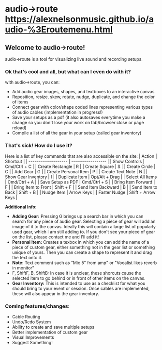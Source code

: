 # audio->route https://alexnelsonmusic.github.io/audio-%3Eroutemenu.html
## Welcome to audio->route!
audio->route is a tool for visualizing live sound and recording setups.
### Ok that's cool and all, but what can I even do with it?
with audio->route, you can:
- Add audio gear images, shapes, and textboxes to an interactive canvas
- Reposition, resize, skew, rotate, nudge, duplicate, and change the color of items
- Connect gear with color/shape coded lines representing various types of audio cables (implementation in progress!)
- Save your setups as a pdf (it also autosaves everytime you make a change so you don't lose your work on tab/browser close or page reload)
- Compile a list of all the gear in your setup (called gear inventory)
### That's sick! How do I use it?
Here is a list of key commands that are also accessible on the site:
| Action               | Shortcut           |
| -------------------- | ------------------ |
| Show Controls        | Cmd/Ctrl + C       |
| Create Rectangle     | R                  |
| Create Square        | S                  |
| Create Circle        | C                  |
| Add Gear             | G                  |
| Create Personal Item | P                  |
| Create Text Note     | N                  |
| Show Gear Inventory  | I                  |
| Duplicate Item       | Opt/Alt + Drag     |
| Select All Items     | Cmd/Ctrl + A       |
| Save Setup as PDF    | Cmd/Ctrl + S       |
| Bring Item Forward   | F                  |
| Bring Item to Front  | Shift + F          |
| Send Item Backward   | B                  |
| Send Item to Back    | Shift + B          |
| Nudge Item           | Arrow Keys         |
| Faster Nudge         | Shift + Arrow Keys |

**Additional Info:**
- **Adding Gear:** Pressing G brings up a search bar in which you can search for any piece of audio gear. Selecting a piece of gear will add an image of it to the canvas. Ideally this will contain a large list of popularly used gear, which I am still adding to. If you don't see your piece of gear on the list, please contact me and I'll add it!
- **Personal Item:** Creates a texbox in which you can add the name of a piece of custom gear, either something not in the gear list or something unique of yours. Then you can create a shape to represent it and drag the text onto it.
- **Note:** Text comment such as "Mic 5" from amp" or "Vocalist likes reverb in monitor"
- F, ShiftF, B, ShiftB: In case it is unclear, these shorcuts cause the selected item to go behind or in front of other items on the canvas.
- **Gear Inventory:** This is intended to use as a checklist for what you should bring to your event or session. Once cables are implemented, these will also appear in the gear inventory.
### Coming features/changes:
- Cable Routing
- Undo/Redo System
- Ability to create and save multiple setups
- Better implementation of custom gear
- Visual Improvements
- Suggest Something!
